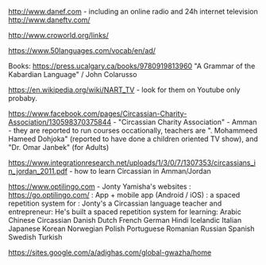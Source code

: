 
http://www.danef.com - including an online radio and 24h internet television 
http://www.daneftv.com/


http://www.croworld.org/links/


https://www.50languages.com/vocab/en/ad/

Books:
https://press.ucalgary.ca/books/9780919813960
"A Grammar of the Kabardian Language" / John Colarusso

https://en.wikipedia.org/wiki/NART_TV - look for them on Youtube only probaby. 

https://www.facebook.com/pages/Circassian-Charity-Association/130598370375844 - 
"Circassian Charity Association" - Amman - they are reported to run courses occationally, teachers are ". Mohammeed Hameed Dohjoka" (reported to have done a children oriented TV show), and "Dr. Omar Janbek" (for Adults)


https://www.integrationresearch.net/uploads/1/3/0/7/1307353/circassians_in_jordan_2011.pdf - how to learn Circassian in Amman/Jordan 




https://www.optilingo.com - Jonty Yamisha's websites :
https://go.optilingo.com/ : App + mobile app (Android / iOS) : a spaced repetition system for : 
Jonty's a Circassian language teacher and entrepreneur: He's built a spaced repetition system for learning: 
 Arabic Chinese Circassian Danish Dutch French German Hindi Icelandic Italian Japanese Korean Norwegian Polish Portuguese Romanian Russian Spanish Swedish Turkish

https://sites.google.com/a/adighas.com/global-gwazha/home



